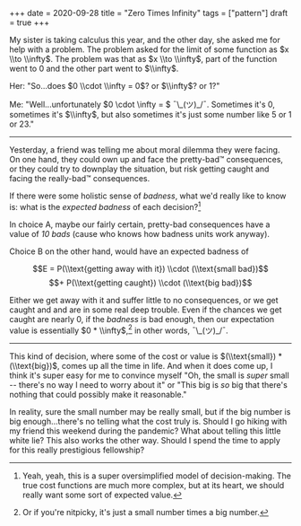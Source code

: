 +++
date = 2020-09-28
title = "Zero Times Infinity"
tags = ["pattern"]
draft = true
+++

My sister is taking calculus this year, and the other day, she asked me for help with a problem. The
problem asked for the limit of some function as $x \\to \\infty$. The problem was that as $x \\to
\\infty$, part of the function went to 0 and the other part went to $\\infty$.

Her: "So...does $0 \\cdot \\infty = 0$? or $\\infty$? or $1$?"

Me: "Well...unfortunately $0 \\cdot \\infty = $ ¯\\\_(ツ)\_/¯. Sometimes it's 0, sometimes it's
$\\infty$, but also sometimes it's just some number like 5 or 1 or 23."

---

Yesterday, a friend was telling me about moral dilemma they were facing. On one hand, they could own
up and face the pretty-bad&trade; consequences, or they could try to downplay the situation, but
risk getting caught and facing the really-bad&trade; consequences.

If there were some holistic sense of _badness_, what we'd really like to know is: what is the
_expected badness_ of each decision?[^1]

In choice A, maybe our fairly certain, pretty-bad consequences have a value of _10 bads_ (cause
who knows how badness units work anyway).

Choice B on the other hand, would have an expected badness of

$$E = P(\\text{getting away with it}) \\cdot (\\text{small bad})$$
$$+ P(\\text{getting caught}) \\cdot (\\text{big bad})$$

Either we get away with it and suffer little to no consequences, or we get caught and and are in
some real deep trouble. Even if the chances we get caught are nearly 0, if the _badness_ is bad
enough, then our expectation value is essentially $0 * \\infty$,[^2] in other words, ¯\\\_(ツ)\_/¯.

---

This kind of decision, where some of the cost or value is $(\\text{small}) * (\\text{big})$, comes
up all the time in life. And when it does come up, I think it's super easy for me to convince myself
"Oh, the small is _super_ small -- there's no way I need to worry about it" or "This big is _so_ big
that there's nothing that could possibly make it reasonable."

In reality, sure the small number may be really small, but if the big number is big enough...there's
no telling what the cost truly is.  Should I go hiking with my friend this weekend during the
pandemic? What about telling this little white lie? This also works the other way. Should I spend
the time to apply for this really prestigious fellowship?


[^1]: Yeah, yeah, this is a super oversimplified model of decision-making. The true cost functions
  are much more complex, but at its heart, we should really want some sort of expected value.

[^2]: Or if you're nitpicky, it's just a small number times a big number.

